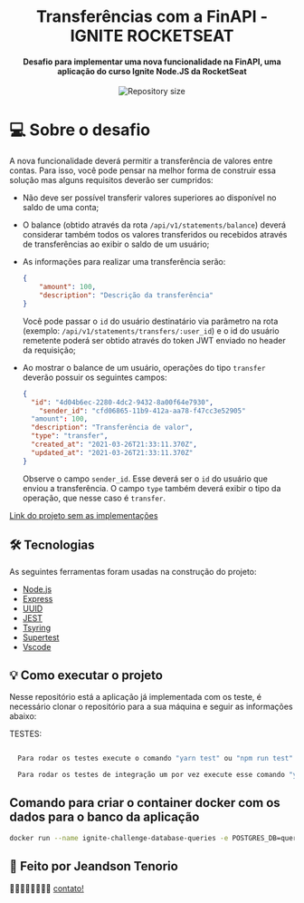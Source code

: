 <h1 align="center">
  Transferências com a FinAPI - IGNITE ROCKETSEAT
</h1>

<h4 align="center">
	Desafio para implementar uma nova funcionalidade na FinAPI, uma aplicação do curso Ignite Node.JS da RocketSeat
</h4>

<p align="center">
  <img alt="Repository size" src="https://img.shields.io/static/v1?label=Last%20commit&message=October&color=yellowgreen&style=for-the-badge&logo=Slack">
</p>

# 💻 Sobre o desafio

A nova funcionalidade deverá permitir a transferência de valores entre contas. Para isso, você pode pensar na melhor forma de construir essa solução mas alguns requisitos deverão ser cumpridos:

- Não deve ser possível transferir valores superiores ao disponível no saldo de uma conta;
- O balance (obtido através da rota `/api/v1/statements/balance`) deverá considerar também todos os valores transferidos ou recebidos através de transferências ao exibir o saldo de um usuário;
- As informações para realizar uma transferência serão:

    ```json
    {
    	"amount": 100,
    	"description": "Descrição da transferência"
    }
    ```

    Você pode passar o `id` do usuário destinatário via parâmetro na rota (exemplo: `/api/v1/statements/transfers/:user_id`) e o id do usuário remetente poderá ser obtido através do token JWT enviado no header da requisição;

- Ao mostrar o balance de um usuário, operações do tipo `transfer` deverão possuir os seguintes campos:

    ```json
    {
      "id": "4d04b6ec-2280-4dc2-9432-8a00f64e7930",
    	"sender_id": "cfd06865-11b9-412a-aa78-f47cc3e52905"
      "amount": 100,
      "description": "Transferência de valor",
      "type": "transfer",
      "created_at": "2021-03-26T21:33:11.370Z",
      "updated_at": "2021-03-26T21:33:11.370Z"
    }
    ```

    Observe o campo `sender_id`. Esse deverá ser o `id` do usuário que enviou a transferência.
    O campo `type` também deverá exibir o tipo da operação, que nesse caso é `transfer`.

[Link do projeto sem as implementações][linkProject]

<!-- <p align="center" style="display: flex; align-items: flex-start; justify-content: center;">
  <img alt="Test" title="#Test" src="" width="400px">

  <img alt="Test" title="#Test" src="" width="400px">
</p> -->

## 🛠 Tecnologias

As seguintes ferramentas foram usadas na construção do projeto:

- [Node.js][nodejs]
- [Express][express]
- [UUID][uuid]
- [JEST][jest]
- [Tsyring][tsyring]
- [Supertest][supertest]
- [Vscode][vscode]

## 💡 Como executar o projeto

Nesse repositório está a aplicação já implementada com os teste, é necessário clonar o repositório para a sua máquina e seguir as informações abaixo:

TESTES:

```bash

  Para rodar os testes execute o comando "yarn test" ou "npm run test"

  Para rodar os testes de integração um por vez execute esse comando "yarn test --detectOpenHandles"

```

## Comando para criar o container docker com os dados para o banco da aplicação

```bash
docker run --name ignite-challenge-database-queries -e POSTGRES_DB=queries_challenge -e POSTGRES_PASSWORD=docker -p 5432:5432 -d postgres
```

## 📝 Feito por Jeandson Tenorio

👋🏽👋🏽👋🏽👋🏽 [contato!](https://www.linkedin.com/in/jeandson/)

[nodejs]: https://nodejs.org/
[express]: https://expressjs.com/pt-br/
[uuid]: https://www.npmjs.com/package/uuid
[Vscode]: https://code.visualstudio.com/
[jest]: https://jestjs.io/pt-BR/docs/getting-started
[tsyring]: https://www.npmjs.com/package/tsyringe
[supertest]: https://www.npmjs.com/package/supertest
[linkProject]: https://github.com/rocketseat-education/ignite-template-tests-challenge

